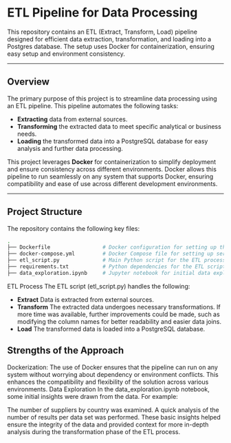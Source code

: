 # ETL Pipeline for Data Processing

This repository contains an ETL (Extract, Transform, Load) pipeline designed for efficient data extraction, transformation, and loading into a Postgres database. The setup uses Docker for containerization, ensuring easy setup and environment consistency.

---

## Overview

The primary purpose of this project is to streamline data processing using an ETL pipeline. This pipeline automates the following tasks:
- **Extracting** data from external sources.
- **Transforming** the extracted data to meet specific analytical or business needs.
- **Loading** the transformed data into a PostgreSQL database for easy analysis and further data processing.

This project leverages **Docker** for containerization to simplify deployment and ensure consistency across different environments. Docker allows this pipeline to run seamlessly on any system that supports Docker, ensuring compatibility and ease of use across different development environments.

---

## Project Structure

The repository contains the following key files:

```bash
.
├── Dockerfile                 # Docker configuration for setting up the environment
├── docker-compose.yml         # Docker Compose file for setting up services (Postgres, ETL script)
├── etl_script.py              # Main Python script for the ETL process
├── requirements.txt           # Python dependencies for the ETL script
├── data_exploration.ipynb     # Jupyter notebook for initial data exploration and insights

```

ETL Process
The ETL script (etl_script.py) handles the following:

- **Extract** Data is extracted from external sources.
- **Transform** The extracted data undergoes necessary transformations. If more time was available, further improvements could be made, such as modifying the column names for better readability and easier data joins.
- **Load** The transformed data is loaded into a PostgreSQL database.

## Strengths of the Approach
Dockerization: The use of Docker ensures that the pipeline can run on any system without worrying about dependency or environment conflicts. This enhances the compatibility and flexibility of the solution across various environments.
Data Exploration
In the data_exploration.ipynb notebook, some initial insights were drawn from the data. For example:

The number of suppliers by country was examined.
A quick analysis of the number of results per data set was performed.
These basic insights helped ensure the integrity of the data and provided context for more in-depth analysis during the transformation phase of the ETL process.
